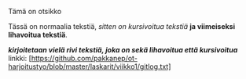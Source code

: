 Tämä on otsikko

Tässä on normaalia tekstiä, *sitten on kursivoitua tekstiä* **ja viimeiseksi lihavoitua tekstiä**.

***kirjoitetaan vielä rivi tekstiä, joka on sekä lihavoitua että kursivoitua***
linkki: [https://github.com/pakkanep/ot-harjoitustyo/blob/master/laskarit/viikko1/gitlog.txt]
